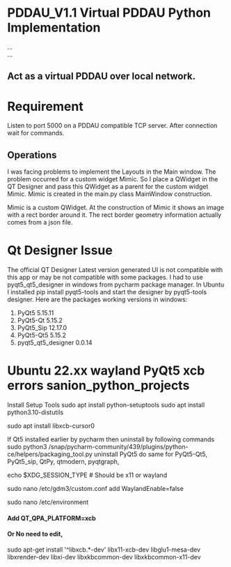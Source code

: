 # PDDAU_V1.1 Virtual PDDAU Python Implementation

... <br>
... <br>

## Act as a virtual PDDAU over local network.

# Requirement
Listen to port 5000 on a PDDAU compatible TCP server. After connection wait for 
commands. 

## Operations
I was facing problems to implement the Layouts in the Main window. The problem 
occurred for a custom widget Mimic. So I place a QWidget in the QT Designer and 
pass this QWidget as a parent for the custom widget Mimic. Mimic is created in 
the main.py class MainWindow construction. 

Mimic is a custom QWidget. At the construction of Mimic it shows an image with 
a rect border around it. The rect border geometry information actually comes from
a json file. 

# Qt Designer Issue
The official QT Designer Latest version generated UI is not compatible with this 
app or may be not compatible with some packages. I had to use pyqt5_qt5_designer 
in windows from pycharm package manager. In Ubuntu I installed pip install pyqt5-tools 
and start the designer by pyqt5-tools designer.
Here are the packages working versions in windows:
1. PyQt5 5.15.11
2. PyQt5-Qt 5.15.2
3. PyQt5_Sip 12.17.0
4. PyQt5-Qt5 5.15.2
5. pyqt5_qt5_designer 0.0.14


# Ubuntu 22.xx wayland PyQt5 xcb errors sanion_python_projects
Install Setup Tools
sudo apt install python-setuptools
sudo apt install python3.10-distutils

sudo apt install libxcb-cursor0

If Qt5 installed earlier by pycharm then uninstall by following commands
sudo python3 /snap/pycharm-community/439/plugins/python-ce/helpers/packaging_tool.py uninstall PyQt5
do same for PyQt5-Qt5, PyQt5_sip, QtPy, qtmodern, pyqtgraph, 

echo $XDG_SESSION_TYPE # Should be x11 or wayland

sudo nano /etc/gdm3/custom.conf
add
WaylandEnable=false

sudo nano /etc/environment
#### Add QT_QPA_PLATFORM=xcb
#### Or No need to edit, 

sudo apt-get install '^libxcb.*-dev' libx11-xcb-dev libglu1-mesa-dev libxrender-dev libxi-dev libxkbcommon-dev libxkbcommon-x11-dev

```Python
```
